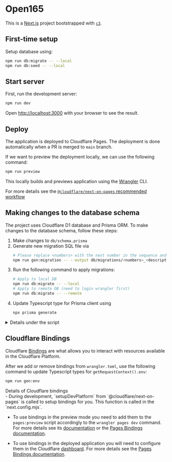 # Open165

This is a [Next.js](https://nextjs.org/) project bootstrapped with [`c3`](https://developers.cloudflare.com/pages/get-started/c3).

## First-time setup

Setup database using:
```bash
npm run db:migrate -- --local
npm run db:seed -- --local
```

## Start server

First, run the development server:

```bash
npm run dev
```

Open [http://localhost:3000](http://localhost:3000) with your browser to see the result.

## Deploy

The application is deployed to Cloudflare Pages. The deployment is done automatically when a PR is merged to `main` branch.

If we want to preview the deployment locally, we can use the following command:

```bash
npm run preview
```

This locally builds and previews application using the [Wrangler](https://developers.cloudflare.com/workers/wrangler/) CLI.

For more details see the [`@cloudflare/next-on-pages` recommended workflow](https://github.com/cloudflare/next-on-pages/blob/main/internal-packages/next-dev/README.md#recommended-development-workflow)

## Making changes to the database schema

The project uses Cloudflare D1 database and Prisma ORM. To make changes to the database schema, follow these steps:

1. Make changes to `db/schema.prisma`
2. Generate new migration SQL file via
    ```bash
    # Please replace <numbers> with the next number in the sequence and <description> with a brief description of the migration
    npm run gen:migration -- --output db/migrations/<numbers>_<description>.sql
    ```
3. Run the following command to apply migrations:
    ```bash
    # Apply to local DB
    npm run db:migrate -- --local
    # Apply to remote DB (need to login wrangler first)
    npm run db:migrate -- --remote
    ```
4. Update Typescript type for Prisma client using
    ```bash
    npx prisma generate
    ```

<details>
<summary>Details under the script</summary>

Reference documentation

- https://www.prisma.io/docs/orm/overview/databases/cloudflare-d1#differences-to-consider
- https://www.prisma.io/docs/orm/prisma-client/deployment/edge/deploy-to-cloudflare#deploying-a-nextjs-app-to-cloudflare-pages-with-cloudflarenext-on-pages

Details

- Migration scripts (`db/migrations/*.sql`) are created by prisma, as it compares your local sqlite DB and `schema.prisma` and outputs SQL file.
- Migration operation itself is managed by wrangler commands, as it keeps tracks of what migration files have been run.
</details>

## Cloudflare Bindings

Cloudflare [Bindings](https://developers.cloudflare.com/pages/functions/bindings/) are what allows you to interact with resources available in the Cloudflare Platform.

After we add or remove bindings from `wrangler.toml`, use the following command to update
Typescript types for `getRequestContext().env`:

```bash
npm run gen:env
```

<detail>
<summary>Details of Cloudflare bindings</summary>
- During development, `setupDevPlatform` from `@cloudflare/next-on-pages` is called to setup bindings for you. This function is called in the `next.config.mjs`.

- To use bindings in the preview mode you need to add them to the `pages:preview` script accordingly to the `wrangler pages dev` command. For more details see its [documentation](https://developers.cloudflare.com/workers/wrangler/commands/#dev-1) or the [Pages Bindings documentation](https://developers.cloudflare.com/pages/functions/bindings/).

- To use bindings in the deployed application you will need to configure them in the Cloudflare [dashboard](https://dash.cloudflare.com/). For more details see the [Pages Bindings documentation](https://developers.cloudflare.com/pages/functions/bindings/).
</detail>
